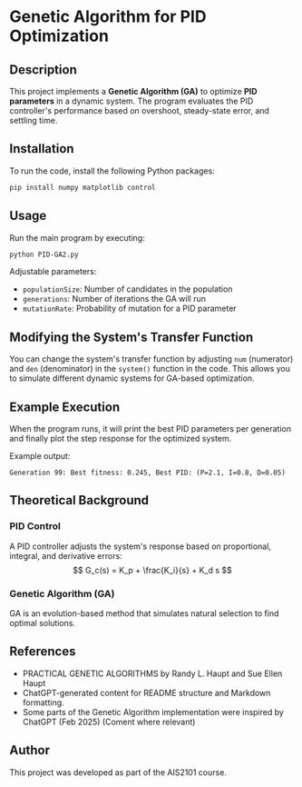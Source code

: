 # Genetic Algorithm for PID Optimization

## Description
This project implements a **Genetic Algorithm (GA)** to optimize **PID parameters** in a dynamic system. The program evaluates the PID controller's performance based on overshoot, steady-state error, and settling time.

## Installation
To run the code, install the following Python packages:
```bash
pip install numpy matplotlib control
```

## Usage
Run the main program by executing:
```bash
python PID-GA2.py
```
Adjustable parameters:
- `populationSize`: Number of candidates in the population
- `generations`: Number of iterations the GA will run
- `mutationRate`: Probability of mutation for a PID parameter

## Modifying the System's Transfer Function
You can change the system's transfer function by adjusting `num` (numerator) and `den` (denominator) in the `system()` function in the code. This allows you to simulate different dynamic systems for GA-based optimization.

## Example Execution
When the program runs, it will print the best PID parameters per generation and finally plot the step response for the optimized system.

Example output:
```
Generation 99: Best fitness: 0.245, Best PID: (P=2.1, I=0.8, D=0.05)
```

## Theoretical Background
### PID Control
A PID controller adjusts the system's response based on proportional, integral, and derivative errors:
$$
G_c(s) = K_p + \frac{K_i}{s} + K_d s
$$

### Genetic Algorithm (GA)
GA is an evolution-based method that simulates natural selection to find optimal solutions.

## References
- PRACTICAL GENETIС ALGORITHMS by Randy L. Haupt and Sue Ellen Haupt
- ChatGPT-generated content for README structure and Markdown formatting.
- Some parts of the Genetic Algorithm implementation were inspired by ChatGPT (Feb 2025) (Coment where relevant)

## Author
This project was developed as part of the AIS2101 course.


